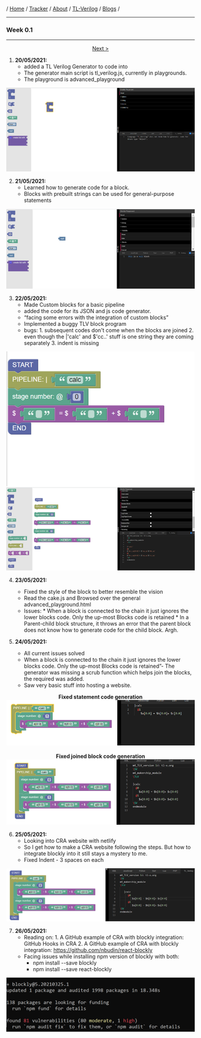 / [Home](/index) / [Tracker](/gsoc-2021) / [About](pages/gsoc/about) / [TL-Verilog](pages/gsoc/TLV) / [Blogs](pages/blogs/gsoc-final-blog) /

---

### Week 0.1

---
<div align = "center">
    <a align = "left" href = "./wk0_2"> Next > </a> 
  </div>

1. **20/05/2021:** 
   * added a TL Verilog Generator to code into
   * The generator main script is tl_verilog.js, currently in playgrounds.
   * The playground is advanced_playground
<p align="center">
    <img  src="../../images/tracker/image66.png">
</p>

2. **21/05/2021:**
   * Learned how to generate code for a block. 
   * Blocks with prebuilt strings can be used for general-purpose statements 
<p align="center">
    <img  src="../../images/tracker/image61.png">
</p>

3. **22/05/2021:**
   * Made Custom blocks for a basic pipeline
   * added the code for its JSON and js code generator.
   * “facing some errors with the integration of custom blocks”
   * Implemented a buggy TLV block program
   * bugs:
         1. subsequent codes don't come when the blocks are joined
         2. even though the |'calc' and $'cc..' stuff is one string they are coming separately
         3. indent is missing
<p align="center">
    <img  src="../../images/tracker/image11.png">
    <img  src="../../images/tracker/image28.png">
</p>

4. **23/05/2021:**
   * Fixed the style of the block to better resemble the vision
   * Read the cake.js and Browsed over the general advanced_playground.html
   * Issues: 
           * When a block is connected to the chain it just ignores the lower blocks code. Only the up-most Blocks code is retained
           * In a Parent-child block structure, it throws an error that the parent block does not know how to generate code for the child block. Argh.

5. **24/05/2021:**
   * All current issues solved
   * When a block is connected to the chain it just ignores the lower blocks code. Only the up-most Blocks code is retained”- The generator was missing a scrub function which helps join the blocks, the required was added.
   * Saw very basic stuff into hosting a website.
<p align="center">
    <b>Fixed statement code generation </b><br>
    <img  src="../../images/tracker/image57.png"><br><br>
    <b>Fixed joined block code generation</b><br>
    <img  src="../../images/tracker/image59.png"><br>
</p>


6. **25/05/2021:**
   * Looking into CRA website with netlify
   * So I get how to make a CRA website following the steps. But how to integrate blockly into it still stays a mystery to me.
   * Fixed Indent - 3 spaces on each
<p align="center">
    <img  src="../../images/tracker/image69.png">
</p>

7. **26/05/2021:**
   * Reading on:
         1. A GitHub example of CRA with blockly integration: GitHub
Hooks in CRA
         2. A GitHub example of CRA with blockly integration:  https://github.com/nbudin/react-blockly
   * Facing issues while installing npm version of blockly with both:
     - npm install --save blockly
     - npm install --save react-blockly
<p align="center">
    <img  src="../../images/tracker/image49.png">
</p>


